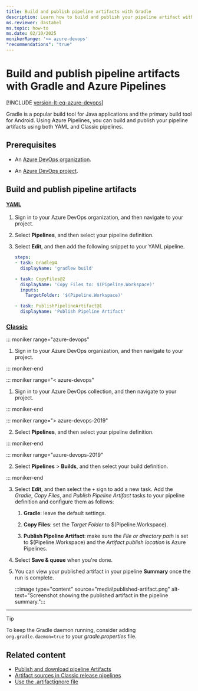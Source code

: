 ```yaml
---
title: Build and publish pipeline artifacts with Gradle
description: Learn how to build and publish your pipeline artifact with Gradle and Azure Pipelines.
ms.reviewer: dastahel
ms.topic: how-to
ms.date: 02/10/2025
monikerRange: '<= azure-devops'
"recommendations": "true"
---
```


# Build and publish pipeline artifacts with Gradle and Azure Pipelines

[!INCLUDE [version-lt-eq-azure-devops](../../includes/version-lt-eq-azure-devops.md)]

Gradle is a popular build tool for Java applications and the primary build tool for Android. Using Azure Pipelines, you can build and publish your pipeline artifacts using both YAML and Classic pipelines.

## Prerequisites

- An [Azure DevOps organization](../../organizations/accounts/create-organization.md).

- An [Azure DevOps project](../../organizations/projects/create-project.md#create-a-project).

## Build and publish pipeline artifacts

#### [YAML](#tab/yaml/)

1. Sign in to your Azure DevOps organization, and then navigate to your project.

1. Select **Pipelines**, and then select your pipeline definition.

1. Select **Edit**, and then add the following snippet to your YAML pipeline.

    ```yaml
    steps:
    - task: Gradle@4
      displayName: 'gradlew build'
    
    - task: CopyFiles@2
      displayName: 'Copy Files to: $(Pipeline.Workspace)'
      inputs:
        TargetFolder: '$(Pipeline.Workspace)'
    
    - task: PublishPipelineArtifact@1
      displayName: 'Publish Pipeline Artifact'
    ```

### [Classic](#tab/classic/)

::: moniker range="azure-devops"

1. Sign in to your Azure DevOps organization, and then navigate to your project.

::: moniker-end

::: moniker range="< azure-devops"

1. Sign in to your Azure DevOps collection, and then navigate to your project.

::: moniker-end

::: moniker range="> azure-devops-2019"

2. Select **Pipelines**, and then select your pipeline definition. 

::: moniker-end

::: moniker range="azure-devops-2019"

2. Select **Pipelines** > **Builds**, and then select your build definition. 

::: moniker-end

3. Select **Edit**, and then select the `+` sign to add a new task. Add the *Gradle*, *Copy Files*, and *Publish Pipeline Artifact* tasks to your pipeline definition and configure them as follows:

    1. **Gradle**: leave the default settings.
    
    1. **Copy Files**: set the *Target Folder* to $(Pipeline.Workspace).

    1. **Publish Pipeline Artifact**: make sure the *File or directory path* is set to $(Pipeline.Workspace) and the *Artifact publish location* is Azure Pipelines.

4. Select **Save & queue** when you're done.

5. You can view your published artifact in your pipeline **Summary** once the run is complete.

    :::image type="content" source="media\published-artifact.png" alt-text="Screenshot showing the published artifact in the pipeline summary.":::

---

> [!TIP]
> To keep the Gradle daemon running, consider adding `org.gradle.daemon=true` to your *gradle.properties* file.

## Related content

- [Publish and download pipeline Artifacts](./pipeline-artifacts.md)
- [Artifact sources in Classic release pipelines](../release/artifacts.md)
- [Use the .artifactignore file](../../artifacts/reference/artifactignore.md)
